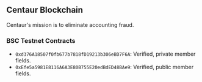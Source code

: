 ## Centaur Blockchain
Centaur's mission is to eliminate accounting fraud.

### BSC Testnet Contracts
- `0xd376A18507f0fb677b7818fD19213b306eBD7F6A`: Verified, private member fields.
- `0xEfe5a5981E8116A6A3E80B755E20edBdED48BAe9`: Verified, public member fields.
